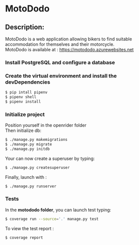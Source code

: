 # MotoDodo  
  
## Description:  
MotoDodo is a web application allowing bikers to find suitable accommodation for themselves and their motorcycle.  
MotoDodo is available at : https://motododo.azurewebsites.net
  
### Install PostgreSQL and configure a database


### Create the virtual environment and install the devDependencies 
```sh
$ pip intall pipenv  
$ pipenv shell  
$ pipenv install
```
  
### Initialize project  
Position yourself in the openrider folder  
Then initialize db:  

```sh
$ ./manage.py makemigrations  
$ ./manage.py migrate
$ ./manage.py initdb
```  
  
Your can now create a superuser by typing:  

```sh
$ ./manage.py createsuperuser
``` 

Finally, launch with : 
  
```sh
$ ./manage.py runserver
``` 
  
### Tests  
  
In the **motododo folder**, you can launch test typing:  
```sh
$ coverage run --source='.' manage.py test
``` 
  
To view the test report :
```sh
$ coverage report
``` 
